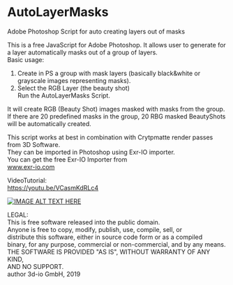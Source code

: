 # AutoLayerMasks
Adobe Photoshop Script for auto creating layers out of masks

This is a free JavaScript for Adobe Photoshop. It allows user to generate for a layer automatically masks out of a group of layers.<br/>
Basic usage: <br/>
1) Create in PS a group with mask layers (basically black&white or grayscale images representing masks). <br/>
2) Select the RGB Layer (the beauty shot)<br/>
Run the AutoLayerMasks Script.<br/>

It will create RGB (Beauty Shot) images masked with masks from the group. <br/>
If there are 20 predefined masks in the group, 20 RBG masked BeautyShots will be automatically created.<br/>

This script works at best in combination with Crytpmatte render passes from 3D Software. <br/>
They can be imported in Photoshop using Exr-IO importer.<br/>
You can get the free Exr-IO Importer from<br/>
www.exr-io.com<br/>

VideoTutorial:<br/>
https://youtu.be/VCasmKdRLc4<br/>

[![IMAGE ALT TEXT HERE](https://i9.ytimg.com/vi/VCasmKdRLc4/mqdefault.jpg?sqp=CKCCpOgF&rs=AOn4CLAWCmzwleC9-XhBMVdmh7-53-tGZQ&time=1560871331928)](https://youtu.be/VCasmKdRLc4)
<br/>

LEGAL:<br/>
This is free software released into the public domain.<br/>
Anyone is free to copy, modify, publish, use, compile, sell, or<br/>
distribute this software, either in source code form or as a compiled<br/>
binary, for any purpose, commercial or non-commercial, and by any means.<br/>
THE SOFTWARE IS PROVIDED "AS IS", WITHOUT WARRANTY OF ANY KIND,<br/>
AND NO SUPPORT.<br/>
author 3d-io GmbH, 2019


